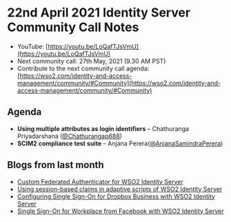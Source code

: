# 22nd April 2021 Identity Server Community Call Notes

-   YouTube: [https://youtu.be/LoQafTJsVmU](https://youtu.be/LoQafTJsVmU)
-   Next community call: 27th May, 2021 (9.30 AM PST)
-   Contribute to the next community call agenda: [https://wso2.com/identity-and-access-management/community/#Community](https://wso2.com/identity-and-access-management/community/#Community)

## Agenda

-   **Using multiple attributes as login identifiers** – Chathuranga Priyadarshana ([@Chathurangap688](https://github.com/Chathurangap688))
-   **SCIM2 compliance test suite** – Anjana Perera([@AnjanaSamindraPerera](https://github.com/AnjanaSamindraPerera))

## Blogs from last month

* [Custom Federated Authenticator for WSO2 Identity Server](https://ganganichamika.medium.com/custom-federated-authenticator-for-wso2-identity-server-64817b09c8bd)
* [Using session-based claims in adaptive scripts of WSO2 Identity Server](https://dewni-matheesha.medium.com/using-session-based-claims-in-adaptive-scripts-of-wso2-identity-server-1cf4cd857113)
* [Configuring Single Sign-On for Dropbox Business with WSO2 Identity Server](https://dinika-15.medium.com/configuring-single-sign-on-for-dropbox-business-with-wso2-identity-server-3bbfab47eb98)
* [Single Sign-On for Workplace from Facebook with WSO2 Identity Server](https://ashenweerathunga.medium.com/single-sign-on-for-workplace-from-facebook-with-wso2-identity-server-79919d281ceb)
